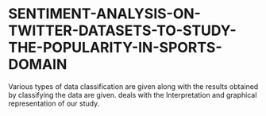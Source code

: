 # SENTIMENT-ANALYSIS-ON-TWITTER-DATASETS-TO-STUDY-THE-POPULARITY-IN-SPORTS-DOMAIN
Various types of data classification are given along with the results obtained by classifying the data are given. deals with the Interpretation and graphical representation of our study.
